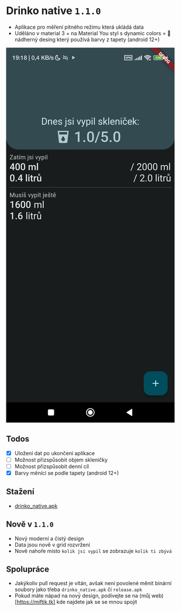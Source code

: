 # Drinko native `1.1.0`
- Aplikace pro měření pitného režimu která ukládá data
- Uděláno v material 3 + na Material You styl s dynamic colors = 💙 nádherný desing který používá barvy z tapety (android 12+)

![demo](./demo.jpg)

## Todos
- [x] Uložení dat po ukončení aplikace
- [ ] Možnost přizspůsobit objem skleničky
- [ ] Možnost přizspůsobit denní cíl
- [x] Barvy měnící se podle tapety (android 12+)

## Stažení
- [drinko_native.apk](https://github.com/MiftikCZ/drinko_native/blob/master/drinko_native.apk?raw=true)

## Nově v `1.1.0`
- Nový moderní a čistý design
- Data jsou nově v grid rozvržení
- Nově nahoře místo `kolik jsi vypil` se zobrazuje `kolik ti zbývá`

## Spolupráce
- Jakýkoliv pull request je vítán, avšak není povolené měnit binární soubory jako třeba `drinko_native.apk` či `release.apk` 
- Pokud máte nápad na nový design, podívejte se na (můj web)[https://miftik.tk] kde najdete jak se se mnou spojit 
